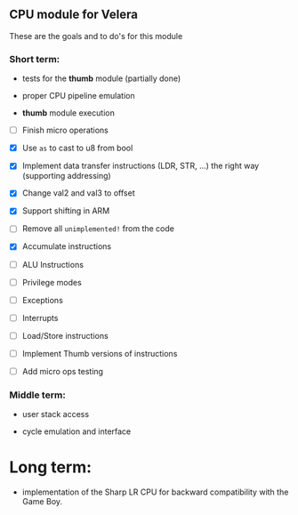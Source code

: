 ## CPU module for Velera

These are the goals and to do's for this module

### Short term:

- tests for the **thumb** module (partially done)

- proper CPU pipeline emulation

- **thumb** module execution

- [ ] Finish micro operations

- [X] Use `as` to cast to u8 from bool
- [X] Implement data transfer instructions (LDR, STR, ...) the right way (supporting addressing)
- [X] Change val2 and val3 to offset
- [X] Support shifting in ARM
- [ ] Remove all `unimplemented!` from the code
- [X] Accumulate instructions
- [ ] ALU Instructions
- [ ] Privilege modes
- [ ] Exceptions
- [ ] Interrupts
- [ ] Load/Store instructions
- [ ] Implement Thumb versions of instructions
- [ ] Add micro ops testing

### Middle term:

- user stack access

- cycle emulation and interface

# Long term:

- implementation of the Sharp LR CPU for backward compatibility with the Game Boy.

